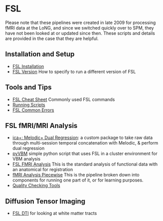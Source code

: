 # FSL

Please note that these pipelines were created in late 2009 for processing fMRI data at the LoNG, and since we switched quickly over to SPM, they have not been looked at or updated since then.  These scripts and details are provided in the case that they are helpful.  

## Installation and Setup

 - [FSL Installation](fsl-installation.md)
 - [FSL Version](fsl-version.md) How to specify to run a different version of FSL 

## Tools and Tips

 - [FSL Cheat Sheet](fsl-cheat-sheet.md) Commonly used FSL commands 
 - [Running Scripts](running-scripts.md) 
 - [FSL Common Errors](fsl-common-errors.md) 

## FSL fMRI/MRI Analysis

 - [ica+: Melodic+ Dual Regression](melodic-dual-regression.md): a custom package to take raw data through multi-session temporal concatenation with Melodic, & perform dual regression 
 - [pyVBM](https://github.com/vsoch/vbmis.com/blob/master/projects/pyVBM/pyVBM.py) simple python script that uses FSL in a cluster environment for VBM analysis 
 - [FSL FMRI Analysis](fsl-fmri-analysis.md) This is the standard analysis of functional data with an anatomical for registration 
 - [fMRI Analysis Piecewise](fmri-analysis-piecewise.md) This is the pipeline broken down into components for running one part of it, or for learning purposes. 
 - [Quality Checking Tools](quality-checking-tools.md) 

## Diffusion Tensor Imaging

 - [FSL DTI](fsl-dti.md) for looking at white matter tracts



